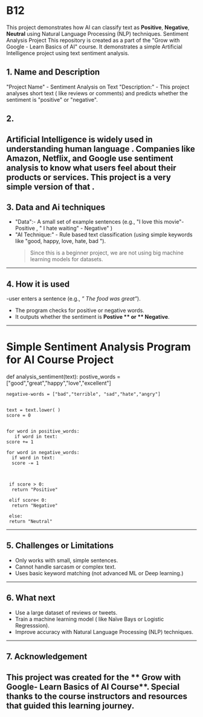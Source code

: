 # B12
This project demonstrates how AI can classify text as **Positive**, **Negative**, **Neutral** using Natural Language Processing (NLP) techniques.
  Sentiment Analysis Project
This repository is created as a part of the "Grow with Google - Learn Basics of AI" course.
It demonstrates a simple Artificial Intelligence project using text sentiment analysis.

## 1. Name and Description
"Project Name" - Sentiment Analysis on Text 
"Description:" - This project analyses short text ( like reviews or comments) and predicts whether the sentiment is "positive" or "negative".
## 2.
Artificial Intelligence is widely used in understanding human language . Companies like Amazon, Netflix, and Google use sentiment analysis to know what users feel about their products or services.
This project is a very simple version of that . 
-------------

## 3. Data and Ai techniques
- "Data":- A small set of example sentences (e.g., "I love this movie"- Positive ,  " I hate waiting" - Negative" )
- "AI Technique:" - Rule based text classification (using simple keywords like "good, happy, love, hate, bad ").
  > Since this is a beginner project, we are not using big machine learning models for datasets.
--------------

## 4. How it is used 
-user enters a sentence  (e.g.,  *” The food was great”*).
- The program checks for positive or negative words.
- It outputs whether the sentiment is **Postive ** or ** Negative**.
-------------------
# Simple Sentiment Analysis Program for AI Course Project


def analysis_sentiment(text):
    postive_words = ["good","great","happy","love","excellent"]
    
    negative-words = ["bad","terrible", "sad","hate","angry"]


    text = text.lower( )
    score = 0
    

    for word in positive_words:
       if word in text:
	score += 1

    for word in negative_words:
      if word in text:
      score -= 1

  

     if score > 0:
      return "Positive"
     
     elif score< 0:
      return "Negative"

     else:
     return "Neutral"
--------------

##  5.  Challenges or Limitations
-	Only works with small, simple sentences.
-	Cannot handle sarcasm or complex text.
-	Uses basic keyword matching (not advanced ML or Deep learning.)
------------

## 6. What  next
-	Use a large dataset of reviews or  tweets.
-	Train a machine learning model ( like Naïve Bays or Logistic Regresssion).
-	Improve accuracy with Natural Language Processing (NLP) techniques.

--------------
## 7. Acknowledgement
This project was created for the  ** Grow with Google- Learn Basics of AI Course**.
Special thanks to the course instructors and resources that guided this learning journey.
--------------

  
